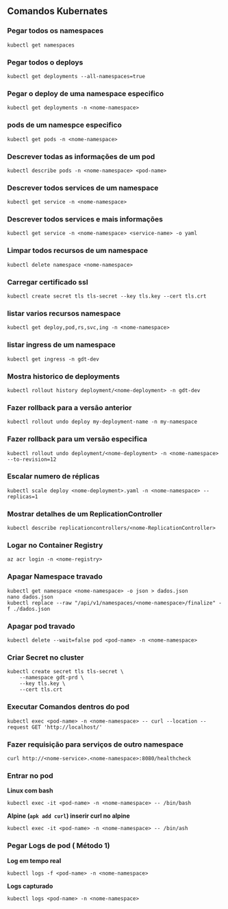 ## Comandos Kubernates

### Pegar todos os namespaces
`kubectl get namespaces`

### Pegar todos o deploys
`kubectl get deployments --all-namespaces=true`

### Pegar o deploy de uma namespace especifico
`kubectl get deployments -n <nome-namespace>`

###  pods de um namespce especifico
`kubectl get pods -n <nome-namespace>`

###  Descrever todas as informações de um pod
`kubectl describe pods -n <nome-namespace> <pod-name>`

###  Descrever todos services de um namespace
`kubectl get service -n <nome-namespace>`

###  Descrever todos services e mais informações
`kubectl get service -n <nome-namespace> <service-name> -o yaml`

###  Limpar todos recursos de um namespace
`kubectl delete namespace <nome-namespace>`

###  Carregar certificado ssl
`kubectl create secret tls tls-secret --key tls.key --cert tls.crt`

###  listar varios recursos namespace
`kubectl get deploy,pod,rs,svc,ing -n <nome-namespace>`

###  listar ingress de um namespace
`kubectl get ingress -n gdt-dev`

### Mostra historico de deployments
`kubectl rollout history deployment/<nome-deployment> -n gdt-dev`

### Fazer rollback para a versão anterior
`kubectl rollout undo deploy my-deployment-name -n my-namespace`

### Fazer rollback para um versão especifica
`kubectl rollout undo deployment/<nome-deployment> -n <nome-namespace> --to-revision=12`

### Escalar numero de réplicas
`kubectl scale deploy <nome-deployment>.yaml -n <nome-namespace> --replicas=1`

### Mostrar detalhes de um ReplicationController
`kubectl describe replicationcontrollers/<nome-ReplicationController>`

### Logar no Container Registry
`az acr login -n <nome-registry>`

### Apagar Namespace travado
```
kubectl get namespace <nome-namespace> -o json > dados.json
nano dados.json
kubectl replace --raw "/api/v1/namespaces/<nome-namespace>/finalize" -f ./dados.json
```
### Apagar pod travado
```
kubectl delete --wait=false pod <pod-name> -n <nome-namespace>
```

###  Criar Secret no cluster
```
kubectl create secret tls tls-secret \
    --namespace gdt-prd \
    --key tls.key \
    --cert tls.crt
```


### Executar Comandos dentros do pod
`kubectl exec <pod-name> -n <nome-namespace> -- curl --location --request GET 'http://localhost/'`


### Fazer requisição para serviços de outro namespace
`curl http://<nome-service>.<nome-namespace>:8080/healthcheck`


### Entrar no pod
**Linux com bash**

`kubectl exec -it <pod-name> -n <nome-namespace> -- /bin/bash`

**Alpine (`apk add curl`) inserir curl no alpine**

`kubectl exec -it <pod-name> -n <nome-namespace> -- /bin/ash`


### Pegar Logs de pod ( Método 1)
**Log em tempo real**

`kubectl logs -f <pod-name> -n <nome-namespace>`

**Logs capturado**

`kubectl logs <pod-name> -n <nome-namespace>`







